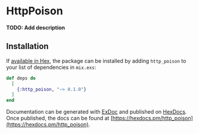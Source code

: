 # HttpPoison

**TODO: Add description**

## Installation

If [available in Hex](https://hex.pm/docs/publish), the package can be installed
by adding `http_poison` to your list of dependencies in `mix.exs`:

```elixir
def deps do
  [
    {:http_poison, "~> 0.1.0"}
  ]
end
```

Documentation can be generated with [ExDoc](https://github.com/elixir-lang/ex_doc)
and published on [HexDocs](https://hexdocs.pm). Once published, the docs can
be found at [https://hexdocs.pm/http_poison](https://hexdocs.pm/http_poison).


